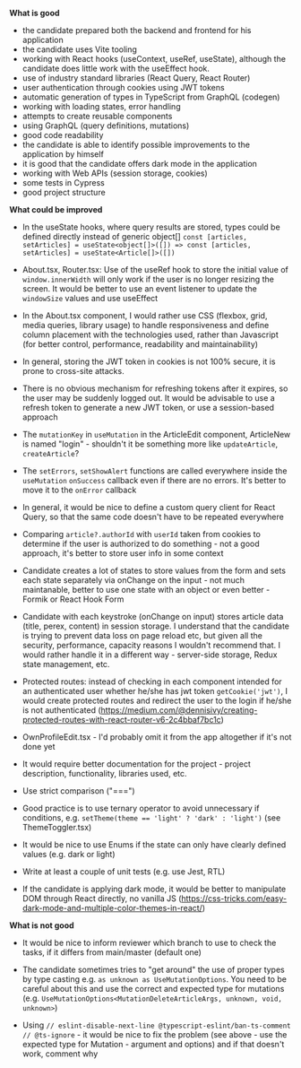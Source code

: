 **What is good**
- the candidate prepared both the backend and frontend for his application
- the candidate uses Vite tooling
- working with React hooks (useContext, useRef, useState), although the candidate does little work with the useEffect hook.
- use of industry standard libraries (React Query, React Router)
- user authentication through cookies using JWT tokens
- automatic generation of types in TypeScript from GraphQL (codegen)
- working with loading states, error handling
- attempts to create reusable components
- using GraphQL (query definitions, mutations)
- good code readability
- the candidate is able to identify possible improvements to the application by himself
- it is good that the candidate offers dark mode in the application
- working with Web APIs (session storage, cookies)
- some tests in Cypress
- good project structure


**What could be improved**
- In the useState hooks, where query results are stored, types could be defined directly instead of generic object[] `const [articles, setArticles] = useState<object[]>([]) => const [articles, setArticles] = useState<Article[]>([])`

- About.tsx, Router.tsx: Use of the useRef hook to store the initial value of `window.innerWidth` will only work if the user is no longer resizing the screen. It would be better to use an event listener to update the `windowSize` values and use useEffect

- In the About.tsx component, I would rather use CSS (flexbox, grid, media queries, library usage) to handle responsiveness and define column placement with the technologies used, rather than Javascript (for better control, performance, readability and maintainability)

- In general, storing the JWT token in cookies is not 100% secure, it is prone to cross-site attacks.

- There is no obvious mechanism for refreshing tokens after it expires, so the user may be suddenly logged out. It would be advisable to use a refresh token to generate a new JWT token, or use a session-based approach

- The `mutationKey` in `useMutation` in the ArticleEdit component, ArticleNew is named "login" - shouldn't it be something more like `updateArticle`, `createArticle`?

- The `setErrors`, `setShowAlert` functions are called everywhere inside the `useMutation` `onSuccess` callback even if there are no errors. It's better to move it to the `onError` callback

- In general, it would be nice to define a custom query client for React Query, so that the same code doesn't have to be repeated everywhere

- Comparing `article?.authorId` with `userId` taken from cookies to determine if the user is authorized to do something - not a good approach, it's better to store user info in some context

- Candidate creates a lot of states to store values from the form and sets each state separately via onChange on the input - not much maintanable, better to use one state with an object or even better - Formik or React Hook Form

- Candidate with each keystroke (onChange on input) stores article data (title, perex, content) in session storage. I understand that the candidate is trying to prevent data loss on page reload etc, but given all the security, performance, capacity reasons I wouldn't recommend that. I would rather handle it in a different way - server-side storage, Redux state management, etc.

- Protected routes: instead of checking in each component intended for an authenticated user whether he/she has jwt token `getCookie('jwt')`, I would create protected routes and redirect the user to the login if he/she is not authenticated (https://medium.com/@dennisivy/creating-protected-routes-with-react-router-v6-2c4bbaf7bc1c)

- OwnProfileEdit.tsx - I'd probably omit it from the app altogether if it's not done yet

- It would require better documentation for the project - project description, functionality, libraries used, etc.

- Use strict comparison ("===")

- Good practice is to use ternary operator to avoid unnecessary if conditions, e.g. `setTheme(theme == 'light' ? 'dark' : 'light')` (see ThemeToggler.tsx)

- It would be nice to use Enums if the state can only have clearly defined values (e.g. dark or light)

- Write at least a couple of unit tests (e.g. use Jest, RTL)

- If the candidate is applying dark mode, it would be better to manipulate DOM through React directly, no vanilla JS (https://css-tricks.com/easy-dark-mode-and-multiple-color-themes-in-react/)

**What is not good**
- It would be nice to inform reviewer which branch to use to check the tasks, if it differs from main/master (default one)

- The candidate sometimes tries to "get around" the use of proper types by type casting e.g. `as unknown as UseMutationOptions`. You need to be careful about this and use the correct and expected type for mutations (e.g. `UseMutationOptions<MutationDeleteArticleArgs, unknown, void, unknown>`)

- Using `// eslint-disable-next-line @typescript-eslint/ban-ts-comment // @ts-ignore` - it would be nice to fix the problem (see above - use the expected type for Mutation - argument and options) and if that doesn't work, comment why